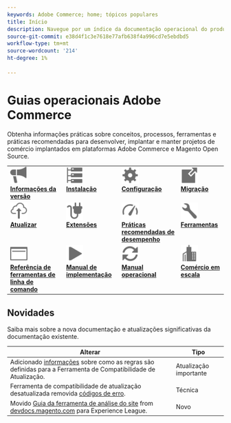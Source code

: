 ```yaml
---
keywords: Adobe Commerce; home; tópicos populares
title: Início
description: Navegue por um índice da documentação operacional do produto Adobe Commerce.
source-git-commit: e38d4f1c3e7618e77afb638f4a996cd7e5ebdbd5
workflow-type: tm+mt
source-wordcount: '214'
ht-degree: 1%

---
```



# Guias operacionais Adobe Commerce

Obtenha informações práticas sobre conceitos, processos, ferramentas e práticas recomendadas para desenvolver, implantar e manter projetos de comércio implantados em plataformas Adobe Commerce e Magento Open Source.

<table>
<tr>
  <td valign="top">
    <a href="https://devdocs.magento.com/guides/v2.4/release-notes/bk-release-notes.html">
      <img alt="Informações da versão" src="../assets/icons/promote.svg" width="40" height="40"/>
    </a>
    <div>
      <a href="https://devdocs.magento.com/guides/v2.4/release-notes/bk-release-notes.html"><strong>Informações da versão</strong></a>
    </div>
  </td>
  <td valign="top">
    <a href="https://devdocs.magento.com/guides/v2.4/install-gde/install-flow-diagram.html">
      <img alt="Instalação" src="../assets/icons/servers.svg" width="40" height="40"/>
    </a>
    <div>
      <a href="https://devdocs.magento.com/guides/v2.4/install-gde/install-flow-diagram.html"><strong>Instalação</strong></a>
    </div>
  </td>
  <td valign="top">
    <a href="https://devdocs.magento.com/guides/v2.4/config-guide/bk-config-guide.html">
      <img alt="Configuração" src="../assets/icons/settings.svg" width="40" height="40"/>
    </a>
    <div>
      <a href="https://devdocs.magento.com/guides/v2.4/config-guide/bk-config-guide.html"><strong>Configuração</strong></a>
    </div>
  </td>
  <td valign="top">
    <a href="https://devdocs.magento.com/guides/v2.4/migration/bk-migration-guide.html">
      <img alt="Migração" src="../assets/icons/move-to.svg" width="40" height="40"/>
    </a>
    <div>
      <a href="https://devdocs.magento.com/guides/v2.4/migration/bk-migration-guide.html"><strong>Migração</strong></a>
    </div>
  </td>
</tr>
<tr>
  <td valign="top">
    <a href="../upgrade/overview.md">
      <img alt="Atualizar" src="../assets/icons/upload-cloud.svg" width="40" height="40"/>
    </a>
    <div>
      <a href="../upgrade/overview.md"><strong>Atualizar</strong></a>
    </div>
  </td>
  <td valign="top">
    <a href="https://devdocs.magento.com/extensions/">
       <img alt="Extensões" src="../assets/icons/extension.svg" width="40" height="40"/>
    </a>
    <div>
      <a href="https://devdocs.magento.com/extensions/"><strong>Extensões</strong></a>
    </div>
  </td>
  <td valign="top">
    <a href="../performance/overview.md">
       <img alt="Desempenho" src="../assets/icons/gauge.svg" width="40" height="40"/>
    </a>
    <div>
      <a href="../performance/overview.md"><strong>Práticas recomendadas de desempenho</strong></a>
    </div>
  </td>
  <td valign="top">
    <a href="https://experienceleague.adobe.com/docs/commerce-operations/tools/overview.html">
       <img alt="Ferramentas" src="../assets/icons/wrench.svg" width="40" height="40"/>
    </a>
    <div>
      <a href="https://experienceleague.adobe.com/docs/commerce-operations/tools/overview.html?lang=en"><strong>Ferramentas</strong></a>
    </div>
  </td>
</tr>
<tr>
  <td valign="top">
    <a href="https://devdocs.magento.com/guides/v2.4/reference/cli/magento.html">
       <img alt="Referência de ferramentas de linha de comando" src="../assets/icons/page-rule.svg" width="40" height="40"/>
    </a>
    <div>
      <a href="https://devdocs.magento.com/guides/v2.4/reference/cli/magento.html"><strong>Referência de ferramentas de linha de comando</strong></a>
    </div>
  </td>
  <td valign="top">
    <a href="../implementation-playbook/overview.md">
      <img alt="Implementação" src="../assets/icons/play.svg" width="40" height="40"/>
    </a>
    <div>
      <a href="../implementation-playbook/overview.md"><strong>Manual de implementação</strong></a>
    </div>
  </td>
  <td valign="top">
    <a href="../operational-playbook/overview.md">
       <img alt="Operações" src="../assets/icons/refresh.svg" width="40" height="40"/>
    </a>
    <div>
      <a href="../operational-playbook/overview.md"><strong>Manual operacional</strong></a>
    </div>
  </td>
  <td valign="top">
    <a href="../operational-playbook/overview.md">
       <img alt="Empresa" src="../assets/icons/enterprise.svg" width="40" height="40"/>
    </a>
    <div>
      <a href="../commerce-at-scale/overview.md"><strong>Comércio em escala</strong></a>
    </div>
  </td>
</tr>
</table>

## Novidades

Saiba mais sobre a nova documentação e atualizações significativas da documentação existente.

| Alterar | Tipo |
|----------------------------------------------------------------------------------------------------------------------------------------|--------------|
| Adicionado [informações](../upgrade/upgrade-compatibility-tool/overview.md) sobre como as regras são definidas para a Ferramenta de Compatibilidade de Atualização. | Atualização importante |
| Ferramenta de compatibilidade de atualização desatualizada removida [códigos de erro](../upgrade/upgrade-compatibility-tool/error-messages.md). | Técnica |
| Movido [Guia da ferramenta de análise do site](../tools/site-wide-analysis-tool/intro.md) from [devdocs.magento.com](https://devdocs.magento.com/tools/site-wide-analysis.html) para Experience League. | Novo |
